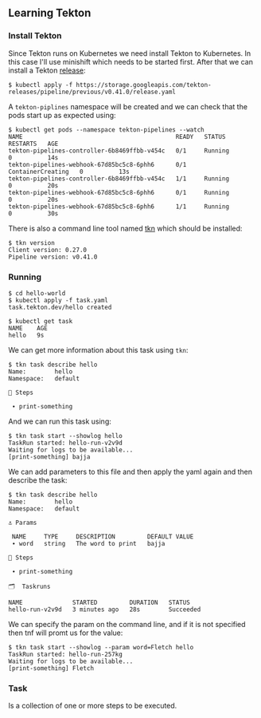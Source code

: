 ## Learning Tekton

### Install Tekton
Since Tekton runs on Kubernetes we need install Tekton to Kubernetes. In this
case I'll use minishift which needs to be started first. After that we can
install a Tekton [release](https://github.com/tektoncd/pipeline/releases):
```console
$ kubectl apply -f https://storage.googleapis.com/tekton-releases/pipeline/previous/v0.41.0/release.yaml
```

A `tekton-piplines` namespace will be created and we can check that the pods
start up as expected using:
```console
$ kubectl get pods --namespace tekton-pipelines --watch
NAME                                           READY   STATUS              RESTARTS   AGE
tekton-pipelines-controller-6b8469ffbb-v454c   0/1     Running             0          14s
tekton-pipelines-webhook-67d85bc5c8-6phh6      0/1     ContainerCreating   0          13s
tekton-pipelines-controller-6b8469ffbb-v454c   1/1     Running             0          20s
tekton-pipelines-webhook-67d85bc5c8-6phh6      0/1     Running             0          20s
tekton-pipelines-webhook-67d85bc5c8-6phh6      1/1     Running             0          30s
```

There is also a command line tool named
[tkn](https://github.com/tektoncd/cli#linux-rpms) which should be installed:
```console
$ tkn version
Client version: 0.27.0
Pipeline version: v0.41.0
```

### Running
```console
$ cd hello-world
$ kubectl apply -f task.yaml 
task.tekton.dev/hello created
```

```console
$ kubectl get task
NAME    AGE
hello   9s
```

We can get more information about this task using `tkn`: 
```console
$ tkn task describe hello
Name:        hello
Namespace:   default

🦶 Steps

 ∙ print-something
```
And we can run this task using:
```console
$ tkn task start --showlog hello
TaskRun started: hello-run-v2v9d
Waiting for logs to be available...
[print-something] bajja
```
We can add parameters to this file and then apply the yaml again and then
describe the task:
```console
$ tkn task describe hello
Name:        hello
Namespace:   default

⚓ Params

 NAME     TYPE     DESCRIPTION         DEFAULT VALUE
 ∙ word   string   The word to print   bajja

🦶 Steps

 ∙ print-something

🗂  Taskruns

NAME              STARTED         DURATION   STATUS
hello-run-v2v9d   3 minutes ago   28s        Succeeded
```
We can specify the param on the command line, and if it is not specified then
tnf will promt us for the value:
```console
$ tkn task start --showlog --param word=Fletch hello
TaskRun started: hello-run-257kg
Waiting for logs to be available...
[print-something] Fletch
```

### Task
Is a collection of one or more steps to be executed.

### 
